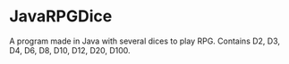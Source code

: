 # JavaRPGDice
A program made in Java with several dices to play RPG. Contains D2, D3, D4, D6, D8, D10, D12, D20, D100.
